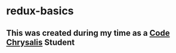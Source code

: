 # redux-basics
## This was created during my time as a [Code Chrysalis](https://codechrysalis.io) Student